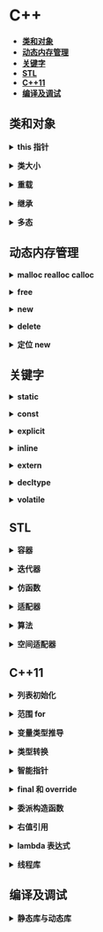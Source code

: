 # **C++**
- [**类和对象**](#类和对象)
- [**动态内存管理**](#动态内存管理)
- [**关键字**](#关键字)
- [**STL**](#stl)
- [**C++11**](#c11)
- [**编译及调试**](#编译及调试)

## **类和对象**

<b><details><summary>this 指针</summary></b>

#### **`this` 指针什么时间产生**

    this 指针在成员函数的开始前构造，在成员函数的结束后清除，生命周期和其他函数参数一样。当调用一个类的成员函数时，编译器将类的指针作为函数的 this 参数传递进去。
举个栗子：

```cpp
Student stu;
stu.print(3);
// 这时，编译器会将该句转换成
stu.print(&stu, 3);
```

#### **能不能在析构函数中 `delete this`**

    不能，因为 delete 一个指针，首先会调用构造函数，然后再释放空间，而析构函数中又会调用这一步，形成死循环。

举个栗子：
```cpp
#include <iostream>
using namespace std;
class test
{
public:
    ~test()
    {
        delete this;
        cout << "~test()" << endl;
    }
private:
};
int main()
{
    test t;
    return 0;
}
```

运行结果：![1554225043432](https://github.com/Mmmmmmi/MyNote/blob/master/resource/1554225043432.png)

</details>

<b><details><summary>类大小</summary></b>

```c++
#include <iostream>
using namespace std;
// 一个空类的大小为多少
// 在 VS2019 中测试的为 1
class test
{};
// 包含了一个成员变量的大小
// 与包含的成员类型，以及内存对齐有关
class test1
{
private:
    int a;
};
// 多了一个成员函数
// 成员函数并不会改变类的大小
class test2
{
public:
    void print()
    {
        cout << a << endl;
    }
private:
    int a;
};
// 若成员函数为虚函数
// 如果是虚函数，那么在类的前面需要加虚表指针
// 因此，多出的大小与虚表指针的大小有关
// 在 VS2019 32 位下，类大小为 8
// 在 VS2019 64 位下，类大小为 16
class test3
{
public:
    virtual void print()
    {
        cout << a << endl;
    }
private:
    int a;
};
// 若成员函数为静态成员函数
// 并不会影响类的大小
class test4
{
public:
    static void fun()
    {
        cout << "static fun" << endl;
    }
private:
    int a;
};
int main()
{
    cout << sizeof(test) << endl;
    cout << sizeof(test1) << endl;
    cout << sizeof(test2) << endl;
    cout << sizeof(test3) << endl;
    cout << sizeof(test4) << endl;
    return 0;
}
```

输出结果：![1554223919220](https://github.com/Mmmmmmi/MyNote/blob/master/resource/1554223919220.png)

</details>

<b><details><summary>重载</summary></b>

#### 不能重载的运算符
```cpp
 .*
 ::
 sizeof           // 这 5 个运算符不能重载
 ?:
 .
```
</details>

<b><details><summary>继承</summary></b>

#### **重写、重载、重定义的区别**

- **重载**，两个函数在同一个作用域下，并且函数名相同，参数列表不同。
- **重写（覆盖)**，两个函数分别在基类和派生类的作用域（作用域不同)，函数名 / 参数 / 返回值都必须相同（协变除外)，两个函数必须都为虚函数。
- **重定义（隐藏)**，两个函数分别在基类和派生类的作用域，函数名相同。两个基类和派生类的同名函数不构成重写就是重定义。

</details>

<b><details><summary>多态</summary></b>

#### **类的那些函数不能被定义为虚函数？**

- **构造函数**，因为虚表指针是在初始化列表阶段才初始化的，在调用构造函数时，虚表指针还未生成，因此无法调用。
- **静态成员函数**，静态成员函数中没有`this`指针，不能指向虚函数表，因此无法实现多态。
- **友元函数**，友元函数不属于类的成员函数，因此无法继承，也无法实现多态。
- **内联成员函数**，不一定，因为有可能直接展开没有地址。

</details>

## **动态内存管理**

<b><details><summary>malloc realloc calloc</summary></b>

</details>

<b><details><summary>free</summary></b>

</details>

<b><details><summary>new</summary></b>
new 会调用 operator new
```cpp

```

</details>

<b><details><summary>delete</summary></b></details>

<b><details><summary>定位 new</summary></b></details>

## **关键字**

<b><details><summary>static</summary></b>
</details>

<b><details><summary>const</summary></b>
</details>

<b><details><summary>explicit</summary></b>
</details>

<b><details><summary>inline</summary></b>
</details>

<b><details><summary>extern</summary></b>
</details>

<b><details><summary>decltype</summary></b>
</details>

<b><details><summary>volatile</summary></b>

- volatile 关键字是一种类型修饰符，用它声明的类型变量表示可以被某些编译器未知的因素（操作系统、硬件、其它线程等）更改。所以使用 volatile 告诉编译器不应对这样的对象进行优化。
- volatile 关键字声明的变量，每次访问时都必须从内存中取出值（没有被 volatile 修饰的变量，可能由于编译器的优化，从 CPU 寄存器中取值）
- const 可以是 volatile （如只读的状态寄存器）
- 指针可以是 volatile
- 适应场景：
  - 多线程编程中用到，比如线程安全的单例模式

</details>

## **STL**

<b><details><summary>容器</summary></b>

#### 序列式容器

- array
- string
- vector
- forward_list
- list
- deque

#### 关联式容器

红黑树结构

- map
- multimap
- set
- multiset

哈希结构

- unordered_map
- unordered_set
- unordered_multimap
- unordered_multiset

#### map与unordered_map区别

|                 | map                 | unordered_map                     |
| --------------- | ------------------- | :-------------------------------- |
| 相同：          |                     |                                   |
|                 | 都是存储键值对      | key不能重复                       |
| 不同：          |                     |                                   |
| 关于Key是否有序 | 有序                | 无序                              |
| 底层实现不同    | 红黑树              | hash表(开散列实现的hash桶)        |
| 查找效率不同    | O(log<sub>2</sub>N) | O(1) (通过hash函数得到hash桶入口) |
| 插入效率不同    |                     |                                   |
| 迭代器不同      | 双向的              | 单向的                            |
| 是否需要扩容    | 不需要扩容          | 需要扩容                          |





| 容器           | 底层数据结构      | 时间复杂度                                                   | 有无序 | 可不可重复 | 其他                                                         |
| -------------- | ----------------- | ------------------------------------------------------------ | :----- | ---------- | ------------------------------------------------------------ |
| array          | 数组              | 随机读改 O(1)                                                | 无序   | 可重复     | 支持快速随机访问                                             |
| vector         | 数组              | 随机读改、尾部插入、尾部删除 O(1)<br/>头部插入、头部删除 O(n) | 无序   | 可重复     | 支持快速随机访问                                             |
| list           | 双向链表          | 插入、删除 O(1)<br/>随机读改 O(n)                            | 无序   | 可重复     | 支持快速增删                                                 |
| deque          | 双端队列          | 头尾插入、头尾删除 O(1)                                      | 无序   | 可重复     | 一个中央控制器 + 多个缓冲区，支持首尾快速增删，支持随机访问  |
| stack          | deque / list      | 顶部插入、顶部删除 O(1)                                      | 无序   | 可重复     | deque 或 list 封闭头端开口，不用 vector 的原因应该是容量大小有限制，扩容耗时 |
| queue          | deque / list      | 尾部插入、头部删除 O(1)                                      | 无序   | 可重复     | deque 或 list 封闭头端开口，不用 vector 的原因应该是容量大小有限制，扩容耗时 |
| priority_queue | vector + max-heap | 插入、删除 O(log<sub>2</sub>n)                               | 有序   | 可重复     | vector容器+heap处理规则                                      |
| set            | 红黑树            | 插入、删除、查找 O(log<sub>2</sub>n)                         | 有序   | 不可重复   |                                                              |
| multiset       | 红黑树            | 插入、删除、查找 O(log<sub>2</sub>n)                         | 有序   | 可重复     |                                                              |
| map            | 红黑树            | 插入、删除、查找 O(log<sub>2</sub>n)                         | 有序   | 不可重复   |                                                              |
| multimap       | 红黑树            | 插入、删除、查找 O(log<sub>2</sub>n)                         | 有序   | 可重复     |                                                              |
| hash_set       | 哈希表            | 插入、删除、查找 O(1) 最差 O(n)                              | 无序   | 不可重复   |                                                              |
| hash_multiset  | 哈希表            | 插入、删除、查找 O(1) 最差 O(n)                              | 无序   | 可重复     |                                                              |
| hash_map       | 哈希表            | 插入、删除、查找 O(1) 最差 O(n)                              | 无序   | 不可重复   |                                                              |
| hash_multimap  | 哈希表            | 插入、删除、查找 O(1) 最差 O(n)                              | 无序   | 可重复     |                                                              |


</details>

<b><details><summary>迭代器</summary></b>
</details>

<b><details><summary>仿函数</summary></b>
</details>

<b><details><summary>适配器</summary></b>
</details>

<b><details><summary>算法</summary></b>
</details>

<b><details><summary>空间适配器</summary></b>
</details>

## **C++11**

<b><details><summary>列表初始化</summary></b>
</details>

<b><details><summary>范围 for</summary></b>
</details>

<b><details><summary>变量类型推导</summary></b>
</details>

<b><details><summary>类型转换</summary></b>
</details>

<b><details><summary>智能指针</summary></b>

- <b><details><summary>auto_ptr</summary></b>
  </details>

- <b><details><summary>unique_ptr</summary></b>
  </details>

- <b><details><summary>shared_ptr</summary></b>
  </details>

</details>

<b><details><summary>final 和 override</summary></b>
</details>

<b><details><summary>委派构造函数</summary></b>
</details>

<b><details><summary>右值引用</summary></b>
</details>

<b><details><summary>lambda 表达式</summary></b>
</details>

<b><details><summary>线程库</summary></b>
</details>

## **编译及调试**

<details><summary><b>静态库与动态库</b></summary>

- <details><summary><b>静态库（Static Library）</b></summary>

  **命名规则**，由三部分组成：`libxxx.a` 其中 `xxx` 为库的名字

  **创建步骤**
  ```c++
  //1. 源代码( c, cpp)，例如 test.cc
  //2. 生成对应的obj文件(.o)
  g++ -c test.cpp -o test.o
  //3. 打包
  ar rcs libtest.a test.o
  //ar  Linux 命令，建立或备存文件，或是从备存文件中抽取文件
  //ar 可以集合许多文件，成为单一的备存文件。在备存文件中，所有成员文件皆保有原来的属性与权限
  //r  将文件插入备存文件中。
  //c  建立备存文件
  //s  若备存文件中包含了对象模式，可利用此参数建立备存文件的符号表
  //4. 查看静态库内容
  nm libtest.a
  ```
  
  **使用方法**
  
  ```c++
  g++ main.cc -I ./ -L./ -ltest -o main
  //-L  指定库的路径
  //-l  指定库的名字(掐头去尾)
  //-I  指定头文件的路径
  //-o  指引生成文件的名字
  ```
  
  `Linux` 的 `gcc` 默认链接动态库，当动态库不存在时才会去链接静态库，若是需要强制指定静态库，需要加指定选项`-static`
  
    </details>
  
- <details><summary><b>动态库（共享库 Shared Library ）</b></summary>
  
  
  
  **命名规则**
  
  ```c++
  libxxx.so.x.y.z
  //xxx 动态库名
  //x 主版本号，不同主版本号的库之间不兼容，需要重新编译
  //y 次版本号，高版本号向后兼容低版本号
  //z 发布版本号，不对接口进行更改，完全兼容
  ```
  
  **路径**
  
  大部分包括 `Linux` 在内的开源系统遵循 `FHS（File Hierarchy Standard）`的标准，这标准规定了系统文件如何存放，包括各个目录结构、组织和作用。
  
  - `/lib` ：存放系统最关键和最基础的共享库，如动态链接器、C 语言运行库、数学库等
  - `/usr/lib` ：存放非系统运行时所需要的关键性的库，主要是开发库
  - `/usr/local/lib` ：存放跟操作系统本身并不十分相关的库，主要是一些第三方应用程序的库
  - 动态链接器会在 `/lib` 、`/usr/lib ` 和由 `/etc/ld.so.conf` 配置文件指定的，目录中查找共享库
  
  **环境变量**
  
  - `LD_LIBRARY_PATH`：临时改变某个应用程序的共享库查找路径，而不会影响其他应用程序
  - `LD_PRELOAD`：指定预先装载的一些共享库甚至是目标文件
  - `LD_DEBUG`：打开动态链接器的调试功能
  
  **创建步骤**
  
  ```c++
  //1. 源代码( c, cpp)，例如 test.cc
  //2. 生成对应的obj文件(.o)
  g++ -c test.cpp -fPIC -o test.o
  //3. 打包
  g++ -shared test.o -o libtest.a
  //4. 也可以2 3 一起执行
  g++ -shared -fPIC test.c -o libtest.so
  //-shared 该选项指定生成动态连接库（让连接器生成T类型的导出符号表，有时候也生成弱连接W类型的导出符号），不用该标志外部程序无法连接，相当于一个可执行文件
  //-fPIC：表示编译为位置独立的代码，不用此选项的话编译后的代码是位置相关的所以动态载入时是通过代码拷贝的方式来满足不同进程的需要，而不能达到真正代码段共享的目的
  //5. 也可用nm 查看，不过与静态库区别较大
  nm libtest.so
  ```
  
  **使用方法**
  
  ```c++
  g++ main.cc -I ./ -L./ -ltest -o main
  //-L  指定库的路径
  //-l  指定库的名字(掐头去尾)
  //-I  指定头文件的路径
  //-o  指引生成文件的名字
  //ldd main 可以查看可执行程序运行需要哪些库
  ```
  **加载方法**
  
  动态库在使用时，还需要加载，也就是添加到 `PATH` 中，否则就会出现库未找到的错误
  
  - 修改 `Path`
  
    临时加载
  
    -  `export LD_LIBRARY_PATH=动态库路径:$LD_LIBRARY_PATH`
  
    - `$` 是取值符， `:` 是拼接，用这个来覆盖原来的值
  
    永久加载
  
    - 用户级别，将上面的语句写入 `~/.bashrc` ，然后重启终端或者 `source ~/.bashrc`
  
    - 系统级别，将上面的语句写入 `/etc/profile` ，然后重启系统或者 `source /etc/profile`
  
  - 更新 `/etc/la.socache` 文件列表
  
    - 找到配置文件 `/etc/ld.so.conf`
    - 把动态库的绝对路径写入
    - 执行 `sudo ldconfig [-v]`
  - 通过调用 `dlopen, dlclose, dlsym` 函数
  
  </details>
</details>
